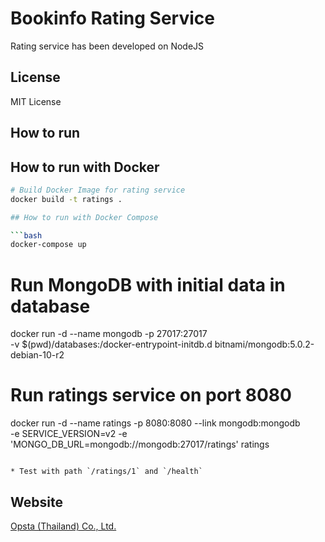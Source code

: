 # Bookinfo Rating Service

Rating service has been developed on NodeJS

## License

MIT License

## How to run
## How to run with Docker

```bash
# Build Docker Image for rating service
docker build -t ratings .

## How to run with Docker Compose

```bash
docker-compose up
```

# Run MongoDB with initial data in database
docker run -d --name mongodb -p 27017:27017 \
  -v $(pwd)/databases:/docker-entrypoint-initdb.d bitnami/mongodb:5.0.2-debian-10-r2

# Run ratings service on port 8080
docker run -d --name ratings -p 8080:8080 --link mongodb:mongodb \
  -e SERVICE_VERSION=v2 -e 'MONGO_DB_URL=mongodb://mongodb:27017/ratings' ratings
```

* Test with path `/ratings/1` and `/health`

```
## Website

[Opsta (Thailand) Co., Ltd.](https://www.opsta.co.th)

